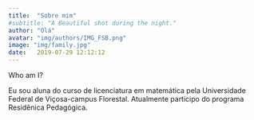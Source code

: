 ```yaml
---
title:  "Sobre mim"
#subtitle: "A Beautiful shot during the night."
author: "Olá"
avatar: "img/authors/IMG_FSB.png"
image: "img/family.jpg"
date:   2019-07-29 12:12:12
---
```


Who am I?



Eu sou aluna do curso de licenciatura em matemática pela Universidade Federal de Viçosa-campus Florestal.
Atualmente participo do programa Residênica Pedagógica.
